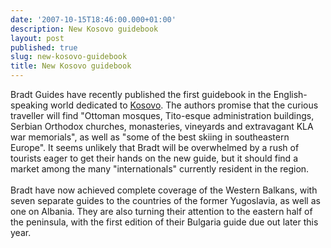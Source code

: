 ```yaml
---
date: '2007-10-15T18:46:00.000+01:00'
description: New Kosovo guidebook
layout: post
published: true
slug: new-kosovo-guidebook
title: New Kosovo guidebook
---
```


Bradt Guides have recently published the first guidebook in the English-speaking world dedicated to <a href="http://www.amazon.co.uk/exec/obidos/ASIN/1841621994">Kosovo</a>. The authors promise that the curious traveller will find "Ottoman mosques, Tito-esque administration buildings, Serbian Orthodox churches, monasteries, vineyards and extravagant KLA war memorials", as well as "some of the best skiing in southeastern Europe". It seems unlikely that Bradt will be overwhelmed by a rush of tourists eager to get their hands on the new guide, but it should find a market among the many "internationals" currently resident in the region.<br /><br />Bradt have now achieved complete coverage of the Western Balkans, with seven separate guides to the countries of the former Yugoslavia, as well as one on Albania. They are also turning their attention to the eastern half of the peninsula, with the first edition of their Bulgaria guide due out later this year.